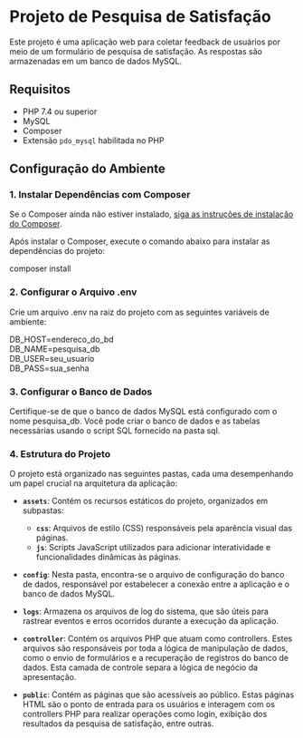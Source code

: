 # Projeto de Pesquisa de Satisfação

Este projeto é uma aplicação web para coletar feedback de usuários por meio de um formulário de pesquisa de satisfação. As respostas são armazenadas em um banco de dados MySQL.

## Requisitos

- PHP 7.4 ou superior
- MySQL
- Composer
- Extensão `pdo_mysql` habilitada no PHP

## Configuração do Ambiente

### 1. Instalar Dependências com Composer

Se o Composer ainda não estiver instalado, [siga as instruções de instalação do Composer](https://getcomposer.org/download/).

Após instalar o Composer, execute o comando abaixo para instalar as dependências do projeto:

composer install

### 2. Configurar o Arquivo .env

Crie um arquivo .env na raiz do projeto com as seguintes variáveis de ambiente:

DB_HOST=endereco_do_bd  
DB_NAME=pesquisa_db  
DB_USER=seu_usuario  
DB_PASS=sua_senha

### 3. Configurar o Banco de Dados

Certifique-se de que o banco de dados MySQL está configurado com o nome pesquisa_db. Você pode criar o banco de dados e as tabelas necessárias usando o script SQL fornecido na pasta sql.

### 4. Estrutura do Projeto

O projeto está organizado nas seguintes pastas, cada uma desempenhando um papel crucial na arquitetura da aplicação:

- **`assets`**: Contém os recursos estáticos do projeto, organizados em subpastas:
  - **`css`**: Arquivos de estilo (CSS) responsáveis pela aparência visual das páginas.
  - **`js`**: Scripts JavaScript utilizados para adicionar interatividade e funcionalidades dinâmicas às páginas.

- **`config`**: Nesta pasta, encontra-se o arquivo de configuração do banco de dados, responsável por estabelecer a conexão entre a aplicação e o banco de dados MySQL.

- **`logs`**: Armazena os arquivos de log do sistema, que são úteis para rastrear eventos e erros ocorridos durante a execução da aplicação.

- **`controller`**: Contém os arquivos PHP que atuam como controllers. Estes arquivos são responsáveis por toda a lógica de manipulação de dados, como o envio de formulários e a recuperação de registros do banco de dados. Esta camada de controle separa a lógica de negócio da apresentação.

- **`public`**: Contém as páginas que são acessíveis ao público. Estas páginas HTML são o ponto de entrada para os usuários e interagem com os controllers PHP para realizar operações como login, exibição dos resultados da pesquisa de satisfação, entre outras.